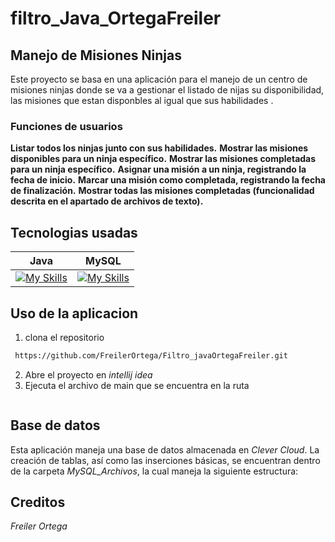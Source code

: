# filtro_Java_OrtegaFreiler
## Manejo de Misiones Ninjas 
Este proyecto se basa en una aplicación para el manejo de un centro de misiones ninjas donde se va a gestionar el listado de nijas su disponibilidad, las misiones que estan disponbles al igual que sus habilidades .

### Funciones de usuarios
**Listar todos los ninjas junto con sus habilidades.**
**Mostrar las misiones disponibles para un ninja específico.**
**Mostrar las misiones completadas para un ninja específico.**
**Asignar una misión a un ninja, registrando la fecha de inicio.**
**Marcar una misión como completada, registrando la fecha de finalización.**
**Mostrar todas las misiones completadas (funcionalidad descrita en el apartado de archivos de texto).**


## Tecnologias usadas 
|Java|MySQL|
|--|--|
| [![My Skills](https://skillicons.dev/icons?i=java&theme=light)](https://skillicons.dev)| [![My Skills](https://skillicons.dev/icons?i=mysql&theme=light)](https://skillicons.dev) |

## Uso de la aplicacion
1. clona el repositorio
```sh
 https://github.com/FreilerOrtega/Filtro_javaOrtegaFreiler.git
```
2. Abre el proyecto en *intellij idea*
3. Ejecuta el archivo de main que se encuentra en la ruta
```sh

```

## Base de datos
Esta aplicación maneja una base de datos almacenada en *Clever Cloud*. La creación de tablas, así como las inserciones básicas, se encuentran dentro de la carpeta *MySQL_Archivos*, la cual maneja la siguiente estructura:


## Creditos
*Freiler Ortega*
